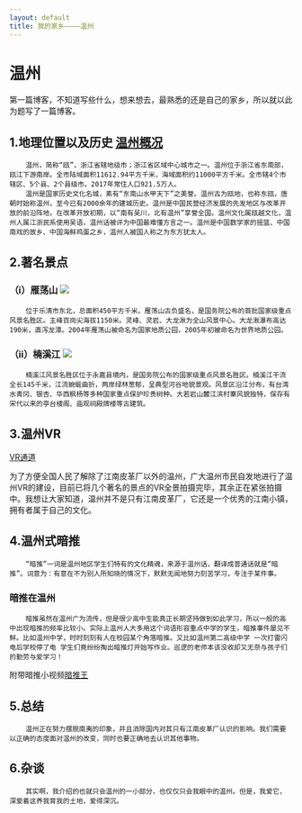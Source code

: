 ```yaml
---
layout: default
title: 我的家乡————温州
---
```

# 温州
  第一篇博客，不知道写些什么，想来想去，最熟悉的还是自己的家乡，所以就以此为题写了一篇博客。
## 1.地理位置以及历史  [温州概况](http://news.cri.cn/gb/1321/2009/10/16/542s2649771.htm)
        温州，简称“瓯”，浙江省辖地级市；浙江省区域中心城市之一。温州位于浙江省东南部，瓯江下游南岸。全市陆域面积11612.94平方千米，海域面积约11000平方千米。全市辖4个市辖区、5个县、2个县级市。2017年常住人口921.5万人。
        温州是国家历史文化名城，素有“东南山水甲天下”之美誉。温州古为瓯地，也称东瓯，唐朝时始称温州，至今已有2000余年的建城历史。温州是中国民营经济发展的先发地区与改革开放的前沿阵地，在改革开放初期，以“南有吴川，北有温州”享誉全国。温州文化属瓯越文化，温州人属江浙民系使用吴语，温州话被评为中国最难懂方言之一。温州是中国数学家的摇篮、中国南戏的故乡、中国海鲜鸡蛋之乡，温州人被国人称之为东方犹太人。
## 2.著名景点
### （i）雁荡山   ![](https://timgsa.baidu.com/timg?image&quality=80&size=b9999_10000&sec=1537721989410&di=643084940527dff97848ac8a10b92d26&imgtype=0&src=http%3A%2F%2Fimg.tourzj.com%2Fadmin%2Fupload%2Fimage%2F6365281953363181639395385.jpg)
        位于乐清市东北，总面积450平方千米。雁荡山古负盛名，是国务院公布的首批国家级重点风景名胜区。主峰百岗尖海拔1150米。灵峰、灵岩、大龙湫为全山风景中心。大龙湫瀑布高达190米，直泻龙潭。2004年雁荡山被命名为国家地质公园，2005年初被命名为世界地质公园。
### （ii）楠溪江  ![](https://timgsa.baidu.com/timg?image&quality=80&size=b9999_10000&sec=1537722056983&di=e466311a6aa2b8ecf988bc576007549f&imgtype=0&src=http%3A%2F%2Fm.576tv.com%2FUploads%2Foltz%2F201710%2F17%2F1508207078827703.jpg)
        楠溪江风景名胜区位于永嘉县境内，是国务院公布的国家级重点风景名胜区。楠溪江干流全长145千米，江流蜿蜒曲折，两岸绿林葱郁，呈典型河谷地貌景观。风景区沿江分布，有台湾水青冈、银杏、华西枫杨等多种国家重点保护珍贵树种。大若岩山麓江滨村寨风貌独特，保存有宋代以来的亭台楼阁、庙观祠殿牌楼等古建筑。
## 3.温州VR
[VR通道](https://720yun.com/t/224jOrhvva4?scene_id=2056871&from=timeline)

为了方便全国人民了解除了江南皮革厂以外的温州，广大温州市民自发地进行了温州VR的建设，目前已将几个著名的景点的VR全景拍摄完毕，其余正在紧张拍摄中。我想让大家知道，温州并不是只有江南皮革厂，它还是一个优秀的江南小镇，拥有者属于自己的文化。

## 4.温州式暗推
        “暗推”一词是温州地区学生们特有的文化精魂，来源于温州话，翻译成普通话就是“暗推”。词意为：有意在不为别人所知晓的情况下，默默无闻地努力刻苦学习，专注于某件事。
### 暗推在温州
        暗推虽然在温州广为流传，但是很少高中生能真正长期坚持做到如此学习，所以一般的高中出现暗推的频率比较小。实际上温州人大多用这个词语形容重点中学的学生，暗推事件屡见不鲜。比如温州中学，时时刻刻有人在校园某个角落暗推。又比如温州第二高级中学 一次打雷闪电后学校停了电 学生们竟纷纷掏出暗推灯开始写作业。巡逻的老师本该没收却又无奈与孩子们的勤劳与爱学习！
  附带暗推小视频[暗推王](http://video.tudou.com/v/XMTc4OTE3M南夷TU0NA==.html?__fr=oldtd)


## 5.总结
        温州正在努力摆脱南夷的印象，并且消除国内对其只有江南皮革厂认识的影响。我们需要以正确的态度面对温州的改变，同时也要正确地去认识其他事物。
## 6.杂谈
        其实啊，我介绍的也就只会温州的一小部分，也仅仅只会我眼中的温州。但是，我爱它，深爱着这养我育我的土地，爱得深沉。